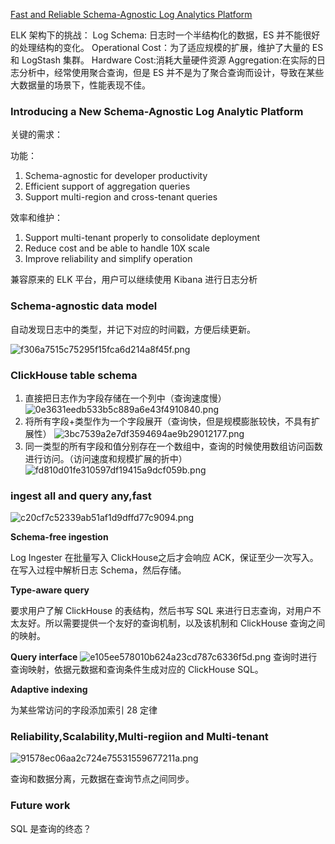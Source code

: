 [Fast and Reliable Schema-Agnostic Log Analytics Platform](https://eng.uber.com/logging/)

ELK 架构下的挑战：
Log Schema: 日志时一个半结构化的数据，ES 并不能很好的处理结构的变化。
Operational Cost：为了适应规模的扩展，维护了大量的 ES 和 LogStash 集群。
Hardware Cost:消耗大量硬件资源
Aggregation:在实际的日志分析中，经常使用聚合查询，但是 ES 并不是为了聚合查询而设计，导致在某些大数据量的场景下，性能表现不佳。

### Introducing a New Schema-Agnostic Log Analytic Platform

关键的需求：

功能：

1. Schema-agnostic for developer productivity
2. Efficient support of aggregation queries
3. Support multi-region and cross-tenant queries

效率和维护：

1. Support multi-tenant properly to consolidate deployment
2. Reduce cost and be able to handle 10X scale
3. Improve reliability and simplify operation

兼容原来的 ELK 平台，用户可以继续使用 Kibana 进行日志分析

### Schema-agnostic data model

自动发现日志中的类型，并记下对应的时间戳，方便后续更新。

![f306a7515c75295f15fca6d214a8f45f.png](evernotecid://7F01B206-A616-4EA4-AABF-0C5FA9B75355/appyinxiangcom/26825047/ENResource/p272)

### ClickHouse table schema

1. 直接把日志作为字段存储在一个列中（查询速度慢）
![0e3631eedb533b5c889a6e43f4910840.png](evernotecid://7F01B206-A616-4EA4-AABF-0C5FA9B75355/appyinxiangcom/26825047/ENResource/p273)
2. 将所有字段+类型作为一个字段展开（查询快，但是规模膨胀较快，不具有扩展性）
![3bc7539a2e7df3594694ae9b29012177.png](evernotecid://7F01B206-A616-4EA4-AABF-0C5FA9B75355/appyinxiangcom/26825047/ENResource/p274)
3. 同一类型的所有字段和值分别存在一个数组中，查询的时候使用数组访问函数进行访问。（访问速度和规模扩展的折中）
![fd810d01fe310597df19415a9dcf059b.png](evernotecid://7F01B206-A616-4EA4-AABF-0C5FA9B75355/appyinxiangcom/26825047/ENResource/p275)

### ingest all and query any,fast

![c20cf7c52339ab51af1d9dffd77c9094.png](evernotecid://7F01B206-A616-4EA4-AABF-0C5FA9B75355/appyinxiangcom/26825047/ENResource/p280)

**Schema-free ingestion**

Log Ingester 在批量写入 ClickHouse之后才会响应 ACK，保证至少一次写入。在写入过程中解析日志 Schema，然后存储。

**Type-aware query**

要求用户了解 ClickHouse 的表结构，然后书写 SQL 来进行日志查询，对用户不太友好。所以需要提供一个友好的查询机制，以及该机制和 ClickHouse 查询之间的映射。

**Query interface**
![e105ee578010b624a23cd787c6336f5d.png](evernotecid://7F01B206-A616-4EA4-AABF-0C5FA9B75355/appyinxiangcom/26825047/ENResource/p281)
查询时进行查询映射，依据元数据和查询条件生成对应的 ClickHouse SQL。

**Adaptive indexing**

为某些常访问的字段添加索引 28 定律

### Reliability,Scalability,Multi-regiion and Multi-tenant
![91578ec06aa2c724e75531559677211a.png](evernotecid://7F01B206-A616-4EA4-AABF-0C5FA9B75355/appyinxiangcom/26825047/ENResource/p282)

查询和数据分离，元数据在查询节点之间同步。

### Future work 
SQL 是查询的终态？

